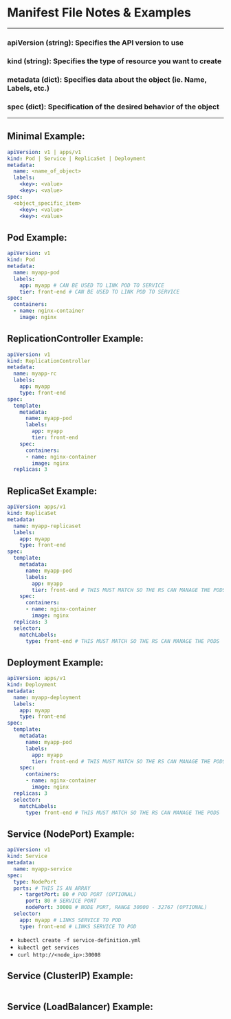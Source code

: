 # Manifest File Notes & Examples
___
### apiVersion (string): Specifies the API version to use
### kind (string): Specifies the type of resource you want to create
### metadata (dict): Specifies data about the object (ie. Name, Labels, etc.)
### spec (dict): Specification of the desired behavior of the object
___

## Minimal Example:
```yaml
apiVersion: v1 | apps/v1
kind: Pod | Service | ReplicaSet | Deployment
metadata:
  name: <name_of_object>
  labels:
    <key>: <value>
    <key>: <value>
spec:
  <object_specific_item>
    <key>: <value>
    <key>: <value>
```

## Pod Example:
```yaml
apiVersion: v1
kind: Pod
metadata:
  name: myapp-pod
  labels:
    app: myapp # CAN BE USED TO LINK POD TO SERVICE
    tier: front-end # CAN BE USED TO LINK POD TO SERVICE
spec:
  containers:
  - name: nginx-container
    image: nginx
```

## ReplicationController Example:
```yaml
apiVersion: v1
kind: ReplicationController
metadata:
  name: myapp-rc
  labels:
    app: myapp
    type: front-end
spec:
  template:
    metadata:
      name: myapp-pod
      labels:
        app: myapp
        tier: front-end
    spec:
      containers:
      - name: nginx-container
        image: nginx
  replicas: 3
```

## ReplicaSet Example:
```yaml
apiVersion: apps/v1
kind: ReplicaSet
metadata:
  name: myapp-replicaset
  labels:
    app: myapp
    type: front-end
spec:
  template:
    metadata:
      name: myapp-pod
      labels:
        app: myapp
        tier: front-end # THIS MUST MATCH SO THE RS CAN MANAGE THE PODS
    spec:
      containers:
      - name: nginx-container
        image: nginx
  replicas: 3
  selector:
    matchLabels:
      type: front-end # THIS MUST MATCH SO THE RS CAN MANAGE THE PODS
```

## Deployment Example:
```yaml
apiVersion: apps/v1
kind: Deployment
metadata:
  name: myapp-deployment
  labels:
    app: myapp
    type: front-end
spec:
  template:
    metadata:
      name: myapp-pod
      labels:
        app: myapp
        tier: front-end # THIS MUST MATCH SO THE RS CAN MANAGE THE PODS
    spec:
      containers:
      - name: nginx-container
        image: nginx
  replicas: 3
  selector:
    matchLabels:
      type: front-end # THIS MUST MATCH SO THE RS CAN MANAGE THE PODS
```

## Service (NodePort) Example:
```yaml
apiVersion: v1
kind: Service
metadata:
  name: myapp-service
spec:
  type: NodePort
  ports: # THIS IS AN ARRAY
    - targetPort: 80 # POD PORT (OPTIONAL)
      port: 80 # SERVICE PORT
      nodePort: 30008 # NODE PORT, RANGE 30000 - 32767 (OPTIONAL)
  selector:
    app: myapp # LINKS SERVICE TO POD
    type: front-end # LINKS SERVICE TO POD
```
- `kubectl create -f service-definition.yml`
- `kubectl get services`
- `curl http://<node_ip>:30008`

## Service (ClusterIP) Example:
```yaml
```

## Service (LoadBalancer) Example:
```yaml
```